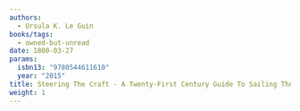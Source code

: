 ```yaml
---
authors:
  - Ursula K. Le Guin
books/tags:
  - owned-but-unread
date: 1800-03-27
params:
  isbn13: "9780544611610"
  year: "2015"
title: Steering The Craft - A Twenty-First Century Guide To Sailing The Sea Of Story
weight: 1
---
```


<!--more-->
